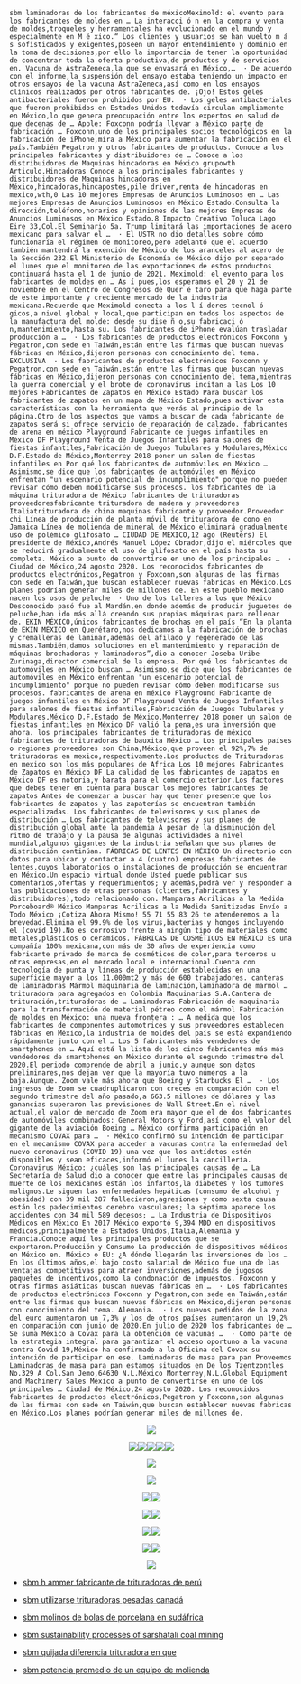 
```
sbm laminadoras de los fabricantes de méxicoMeximold: el evento para los fabricantes de moldes en … La interacci ó n en la compra y venta de moldes,troqueles y herramentales ha evolucionado en el mundo y especialmente en M é xico.“ Los clientes y usuarios se han vuelto m á s sofisticados y exigentes,poseen un mayor entendimiento y dominio en la toma de decisiones,por ello la importancia de tener la oportunidad de concentrar toda la oferta productiva,de productos y de servicios en. Vacuna de AstraZeneca,la que se envasará en México,…  · De acuerdo con el informe,la suspensión del ensayo estaba teniendo un impacto en otros ensayos de la vacuna AstraZeneca,así como en los ensayos clínicos realizados por otros fabricantes de. ¡Ojo! Estos geles antibacteriales fueron prohibidos por EU.  · Los geles antibacteriales que fueron prohibidos en Estados Unidos todavía circulan ampliamente en México,lo que genera preocupación entre los expertos en salud de que decenas de … Apple: Foxconn podría llevar a México parte de fabricación … Foxconn,uno de los principales socios tecnológicos en la fabricación de iPhone,mira a México para aumentar la fabricación en el país.También Pegatron y otros fabricantes de productos. Conoce a los principales fabricantes y distribuidores de … Conoce a los distribuidores de Maquinas hincadoras en México grupowth Articulo,Hincadoras Conoce a los principales fabricantes y distribuidores de Maquinas hincadoras en México,hincadoras,hincapostes,pile driver,renta de hincadoras en mexico,wth,0 Las 10 mejores Empresas de Anuncios Luminosos en … Las mejores Empresas de Anuncios Luminosos en México Estado.Consulta la dirección,teléfono,horarios y opiniones de las mejores Empresas de Anuncios Luminosos en México Estado.8 Impacto Creativo Toluca Lago Eire 33,Col.El Seminario 5a. Trump limitará las importaciones de acero mexicano para salvar el …  · El USTR no dio detalles sobre cómo funcionaría el régimen de monitoreo,pero adelantó que el acuerdo también mantendrá la exención de México de los aranceles al acero de la Sección 232.El Ministerio de Economía de México dijo por separado el lunes que el monitoreo de las exportaciones de estos productos continuará hasta el 1 de junio de 2021. Meximold: el evento para los fabricantes de moldes en … As í pues,los esperamos el 20 y 21 de noviembre en el Centro de Congresos de Quer é taro para que haga parte de este importante y creciente mercado de la industria mexicana.Recuerde que Meximold conecta a los l í deres tecnol ó gicos,a nivel global y local,que participan en todos los aspectos de la manufactura del molde: desde su dise ñ o,su fabricaci ó n,mantenimiento,hasta su. Los fabricantes de iPhone evalúan trasladar producción a …  · Los fabricantes de productos electrónicos Foxconn y Pegatron,con sede en Taiwán,están entre las firmas que buscan nuevas fábricas en México,dijeron personas con conocimiento del tema. EXCLUSIVA  · Los fabricantes de productos electrónicos Foxconn y Pegatron,con sede en Taiwán,están entre las firmas que buscan nuevas fábricas en México,dijeron personas con conocimiento del tema,mientras la guerra comercial y el brote de coronavirus incitan a las Los 10 mejores Fabricantes de Zapatos en México Estado Para buscar los fabricantes de zapatos en un mapa de México Estado,pues activar esta características con la herramienta que verás al principio de la página.Otro de los aspectos que vamos a buscar de cada fabricante de zapatos será si ofrece servicio de reparación de calzado. fabricantes de arena en méxico Playground Fabricante de juegos infantiles en México DF Playground Venta de Juegos Infantiles para salones de fiestas infantiles,Fabricación de Juegos Tubulares y Modulares,México D.F.Estado de México,Monterrey 2018 poner un salon de fiestas infantiles en Por qué los fabricantes de automóviles en México … Asimismo,se dice que los fabricantes de automóviles en México enfrentan "un escenario potencial de incumplimiento" porque no pueden revisar cómo deben modificarse sus procesos. los fabricantes de la máquina trituradora de México fabricantes de trituradoras proveedoresfabricante trituradora de madera y proveedores Italiatrituradora de china maquinas fabricante y proveedor.Proveedor chi Línea de producción de planta móvil de trituradora de cono en Jamaica Línea de molienda de mineral de México eliminará gradualmente uso de polémico glifosato … CIUDAD DE MÉXICO,12 ago (Reuters) El presidente de México,Andrés Manuel López Obrador,dijo el miércoles que se reducirá gradualmente el uso de glifosato en el país hasta su completa. México a punto de convertirse en uno de los principales …  · Ciudad de México,24 agosto 2020. Los reconocidos fabricantes de productos electrónicos,Pegatron y Foxconn,son algunas de las firmas con sede en Taiwán,que buscan establecer nuevas fabricas en México.Los planes podrían generar miles de millones de. En este pueblo mexicano nacen los osos de peluche  · Uno de los talleres a los que México Desconocido pasó fue al Mardán,en donde además de producir juguetes de peluche,han ido más allá creando sus propias máquinas para rellenar de. EKIN MÉXICO,únicos fabricantes de brochas en el país “En la planta de EKIN MÉXICO en Querétaro,nos dedicamos a la fabricación de brochas y cremalleras de laminar,además del afilado y regenerado de las mismas.También,damos soluciones en el mantenimiento y reparación de máquinas brochadoras y laminadoras”,dio a conocer Joseba Uribe Zurinaga,director comercial de la empresa. Por qué los fabricantes de automóviles en México buscan … Asimismo,se dice que los fabricantes de automóviles en México enfrentan "un escenario potencial de incumplimiento" porque no pueden revisar cómo deben modificarse sus procesos. fabricantes de arena en méxico Playground Fabricante de juegos infantiles en México DF Playground Venta de Juegos Infantiles para salones de fiestas infantiles,Fabricación de Juegos Tubulares y Modulares,México D.F.Estado de México,Monterrey 2018 poner un salon de fiestas infantiles en México DF valió la pena,es una inversión que ahora. los principales fabricantes de trituradoras de méxico fabricantes de trituradoras de bauxita México … Los principales países o regiones proveedores son China,México,que proveen el 92%,7% de trituradoras en mexico,respectivamente.Los productos de Trituradoras en mexico son los más populares de Africa Los 10 mejores Fabricantes de Zapatos en México DF La calidad de los fabricantes de zapatos en México DF es notoria,y barata para el comercio exterior.Los factores que debes tener en cuenta para buscar los mejores fabricantes de zapatos Antes de comenzar a buscar hay que tener presente que los fabricantes de zapatos y las zapaterías se encuentran también especializadas. Los fabricantes de televisores y sus planes de distribución … Los fabricantes de televisores y sus planes de distribución global ante la pandemia A pesar de la disminución del ritmo de trabajo y la pausa de algunas actividades a nivel mundial,algunos gigantes de la industria señalan que sus planes de distribución continúan. FÁBRICAS DE LENTES EN MÉXICO Un directorio con datos para ubicar y contactar a 4 (cuatro) empresas fabricantes de lentes,cuyos laboratorios o instalaciones de producción se encuentran en México.Un espacio virtual donde Usted puede publicar sus comentarios,ofertas y requerimientos; y además,podrá ver y responder a las publicaciones de otras personas (clientes,fabricantes y distribuidores),todo relacionado con. Mamparas Acrilicas a la Medida Porceboard® México Mamparas Acrilicas a la Medida Sanitizadas Envío a Todo México ¡Cotiza Ahora Mismo! 55 71 55 83 26 te atenderemos a la brevedad.Elimina el 99.9% de los virus,bacterias y hongos incluyendo el (covid 19).No es corrosivo frente a ningún tipo de materiales como metales,plásticos o cerámicos. FÁBRICAS DE COSMÉTICOS EN MÉXICO Es una compañía 100% mexicana,con más de 30 años de experiencia como fabricante privado de marca de cosméticos de color,para terceros u otras empresas,en el mercado local e internacional.Cuenta con tecnología de punta y líneas de producción establecidas en una superficie mayor a los 11.000mt2 y más de 600 trabajadores. canteras de laminadoras Mármol maquinaria de laminación,laminadora de marmol … trituradora para agregados en Colombia Maquinarias S.A.Cantera de trituración,trituradoras de … Laminadoras Fabricación de maquinaria para la transformación de material pétreo como el mármol Fabricación de moldes en México: una nueva frontera : … A medida que los fabricantes de componentes automotrices y sus proveedores establecen fábricas en México,la industria de moldes del país se está expandiendo rápidamente junto con el … Los 5 fabricantes más vendedores de smartphones en … Aquí está la lista de los cinco fabricantes más más vendedores de smartphones en México durante el segundo trimestre del 2020.El periodo comprende de abril a junio,y aunque son datos preliminares,nos dejan ver que la mayoría tuvo números a la baja.Aunque. Zoom vale más ahora que Boeing y Starbucks El …  · Los ingresos de Zoom se cuadruplicaron con creces en comparación con el segundo trimestre del año pasado,a 663.5 millones de dólares y las ganancias superaron las previsiones de Wall Street.En el nivel actual,el valor de mercado de Zoom era mayor que el de dos fabricantes de automóviles combinados: General Motors y Ford,así como el valor del gigante de la aviación Boeing … México confirma participación en mecanismo COVAX para …  · México confirmó su intención de participar en el mecanismo COVAX para acceder a vacunas contra la enfermedad del nuevo coronavirus (COVID 19) una vez que los antídotos estén disponibles y sean eficaces,informó el lunes la cancillería. Coronavirus México: ¿cuáles son las principales causas de … La Secretaría de Salud dio a conocer que entre las principales causas de muerte de los mexicanos están los infartos,la diabetes y los tumores malignos.Le siguen las enfermedades hepáticas (consumo de alcohol y obesidad) con 39 mil 287 fallecieron,agresiones y como sexta causa están los padecimientos cerebro vasculares; la séptima aparece los accidentes con 34 mil 589 decesos; … La Industria de Dispositivos Médicos en México En 2017 México exportó 9,394 MDD en dispositivos médicos,principalmente a Estados Unidos,Italia,Alemania y Francia.Conoce aquí los principales productos que se exportaron.Producción y Consumo La producción de dispositivos médicos en México en. México o EU: ¿A dónde llegarán las inversiones de los … En los últimos años,el bajo costo salarial de México fue una de las ventajas competitivas para atraer inversiones,además de jugosos paquetes de incentivos,como la condonación de impuestos. Foxconn y otras firmas asiáticas buscan nuevas fábricas en …  · Los fabricantes de productos electrónicos Foxconn y Pegatron,con sede en Taiwán,están entre las firmas que buscan nuevas fábricas en México,dijeron personas con conocimiento del tema. Alemania.  · Los nuevos pedidos de la zona del euro aumentaron un 7,3% y los de otros países aumentaron un 19,2% en comparación con junio de 2020.En julio de 2020 los fabricantes de … Se suma México a Covax para la obtención de vacunas …  · Como parte de la estrategia integral para garantizar el acceso oportuno a la vacuna contra Covid 19,México ha confirmado a la Oficina del Covax su intención de participar en ese. Laminadoras de masa para pan Proveemos Laminadoras de masa para pan estamos situados en De los Tzentzontles No.329 A Col.San Jemo,64630 N.L.México Monterrey,N.L.Global Equipment and Machinery Sales México a punto de convertirse en uno de los principales … Ciudad de México,24 agosto 2020. Los reconocidos fabricantes de productos electrónicos,Pegatron y Foxconn,son algunas de las firmas con sede en Taiwán,que buscan establecer nuevas fabricas en México.Los planes podrían generar miles de millones de. 
```

<div align="center">

<a href="https://es-crusher.shibang-china.com/github&k=sbm+laminadoras+de+los+fabricantes+de+m%C3%A9xico"><img src="https://static.shibang-china.com/es/crusher/logo.jpg"></a>

<a href="https://es-crusher.shibang-china.com/github&k=sbm+laminadoras+de+los+fabricantes+de+m%C3%A9xico"><img src="https://static.shibang-china.com/es/crusher/index.jpg"></a><a href="https://es-crusher.shibang-china.com/material.htmlgithub&k=sbm+laminadoras+de+los+fabricantes+de+m%C3%A9xico"><img src="https://static.shibang-china.com/es/crusher/material.jpg"></a><a href="https://es-crusher.shibang-china.com/application.htmlgithub&k=sbm+laminadoras+de+los+fabricantes+de+m%C3%A9xico"><img src="https://static.shibang-china.com/es/crusher/application.jpg"></a><a href="https://es-crusher.shibang-china.com/aboutus.htmlgithub&k=sbm+laminadoras+de+los+fabricantes+de+m%C3%A9xico"><img src="https://static.shibang-china.com/es/crusher/aboutus.jpg"></a><a href="https://es-crusher.shibang-china.com/contact.htmlgithub&k=sbm+laminadoras+de+los+fabricantes+de+m%C3%A9xico"><img src="https://static.shibang-china.com/es/crusher/contact.jpg"></a>

<a href="https://es-crusher.shibang-china.com/github&k=sbm+laminadoras+de+los+fabricantes+de+m%C3%A9xico"><img src="https://static.shibang-china.com/es/crusher/banner.jpg"></a>

<a href="https://swt.shibang-china.com/github&k=sbm+laminadoras+de+los+fabricantes+de+m%C3%A9xico"><img src="https://static.shibang-china.com/es/crusher/text.jpg"></a>

<a href="https://swt.shibang-china.com/github&k=sbm+laminadoras+de+los+fabricantes+de+m%C3%A9xico"><img src="https://static.shibang-china.com/es/crusher/chat.jpg"></a><a href="https://es-crusher.shibang-china.com/contact.htmlgithub&k=sbm+laminadoras+de+los+fabricantes+de+m%C3%A9xico"><img src="https://static.shibang-china.com/es/crusher/message.jpg"></a>

<a href="https://es-crusher.shibang-china.com/products/pe.htmlgithub&k=sbm+laminadoras+de+los+fabricantes+de+m%C3%A9xico"><img src="https://static.shibang-china.com/es/crusher/pe.jpg"></a><a href="https://es-crusher.shibang-china.com/products/pf.htmlgithub&k=sbm+laminadoras+de+los+fabricantes+de+m%C3%A9xico"><img src="https://static.shibang-china.com/es/crusher/pf.jpg"></a>

<a href="https://es-crusher.shibang-china.com/products/hpt.htmlgithub&k=sbm+laminadoras+de+los+fabricantes+de+m%C3%A9xico"><img src="https://static.shibang-china.com/es/crusher/hpt.jpg"></a><a href="https://es-crusher.shibang-china.com/products/vsi.htmlgithub&k=sbm+laminadoras+de+los+fabricantes+de+m%C3%A9xico"><img src="https://static.shibang-china.com/es/crusher/vsi.jpg"></a>

<a href="https://es-crusher.shibang-china.com/products/klv.htmlgithub&k=sbm+laminadoras+de+los+fabricantes+de+m%C3%A9xico"><img src="https://static.shibang-china.com/es/crusher/klv.jpg"></a><a href="https://es-crusher.shibang-china.com/products/portable.htmlgithub&k=sbm+laminadoras+de+los+fabricantes+de+m%C3%A9xico"><img src="https://static.shibang-china.com/es/crusher/portable.jpg"></a>

<a href="https://swt.shibang-china.com/github&k=sbm+laminadoras+de+los+fabricantes+de+m%C3%A9xico"><img src="https://static.shibang-china.com/es/crusher/case.jpg"></a>

</div>


* [sbm h ammer fabricante de trituradoras de perú](sbm%20h%20ammer%20fabricante%20de%20trituradoras%20de%20per%C3%BA.md)

* [sbm utilizarse trituradoras pesadas canadá](sbm%20utilizarse%20trituradoras%20pesadas%20canad%C3%A1.md)

* [sbm molinos de bolas de porcelana en sudáfrica](sbm%20molinos%20de%20bolas%20de%20porcelana%20en%20sud%C3%A1frica.md)

* [sbm sustainability processes of sarshatali coal mining](sbm%20sustainability%20processes%20of%20sarshatali%20coal%20mining.md)

* [sbm quijada diferencia trituradora en que](sbm%20quijada%20diferencia%20trituradora%20en%20que.md)

* [sbm potencia promedio de un equipo de molienda](sbm%20potencia%20promedio%20de%20un%20equipo%20de%20molienda.md)